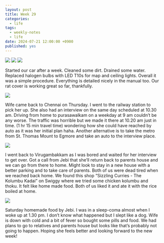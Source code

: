 ```yaml
---
layout: post
title: Week 29
categories:
  - life
tags:
  - weekly-notes
  - life
date: 2024-07-21 12:00:00 +0900
published: yes
---
```

![](https://i.imgur.com/3gGAsij.jpg)
![](https://i.imgur.com/X8lcDhe.jpg)
![](https://i.imgur.com/EV8eIf3.jpg)

Started our car after a week. Cleaned some dirt. Drained some water. Replaced halogen bulbs with LED T10s for map and ceiling lights. Overall it was a simple procedure. Everything is detailed nicely in the manual too. Our rat cover is working great so far, thankfully. 

![](https://i.imgur.com/dPGDc2J.jpeg)

Wife came back to Chennai on Thursday. I went to the railway station to pick her up. She also had an interview on the same day scheduled at 10.30 am. Driving from home to purasawalkam on a weekday at 9 am couldn’t be any worse. The traffic was horrible but we made it there at 10.20 am just in time. (1 hr 15 min travel time) wondering how she could have reached by auto as it was her initial plan haha. Another alternative is to take the metro from St. Thomas Mount to Egmore and take an auto to the interview place. 

![](https://i.imgur.com/dx65pLA.jpeg)

I went back to Virugambakkam as I was bored and waited for her interview to get over. Got a call from Jebi that she’ll return back to parents house and we can go from there to home. Might look to stay in a new house with a better parking and to take care of parents. Both of us were dead tired when we reached back home. We found this shop “Sizzling Curries - The Kolumbu Kadai” on Swiggy where we tried some chicken kolumbu and thoku. It felt like home made food. Both of us liked it and ate it with the rice boiled at home.

![](https://i.imgur.com/nRVaupo.jpg)

Saturday homemade food by Jebi. I was in a sleep-coma almost when I woke up at 1.30 pm. I don’t know what happened but I slept like a dog. Wife is down with cold and a bit of fever so bought some pills and food. We had plans to go to relatives and parents house but looks like that’s probably not going to happen. Hoping she feels better and looking forward to the new week!